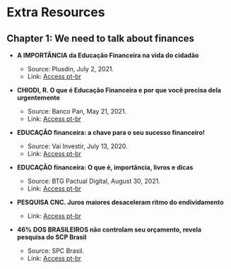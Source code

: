 # Extra Resources

## Chapter 1: We need to talk about finances

- **A IMPORTÂNCIA da Educação Financeira na vida do cidadão**
    - Source: Plusdin, July 2, 2021.
    - Link: [Access pt-br](https://bit.ly/3BkXiwc)


- **CHIODI, R. O que é Educação Financeira e por que você precisa dela urgentemente**
    - Source: Banco Pan, May 21, 2021.
    - Link: [Access pt-br](https://bit.ly/3Bpx3oI)


- **EDUCAÇÃO financeira: a chave para o seu sucesso financeiro!**
    - Source: Vai Investir, July 13, 2020.
    - Link: [Access pt-br](https://bit.ly/3LEhTjR)


- **EDUCAÇÃO financeira: O que é, importância, livros e dicas**
    - Source: BTG Pactual Digital, August 30, 2021.
    - Link: [Access pt-br](https://bit.ly/3HRAsid)


- **PESQUISA CNC. Juros maiores desaceleram ritmo do endividamento**
    - Link: [Access pt-br](https://bit.ly/3gPaPTA)


- **46% DOS BRASILEIROS não controlam seu orçamento, revela pesquisa do SCP Brasil**
    - Source: SPC Brasil.
    - Link: [Access pt-br](https://bit.ly/34Bkxq9)
